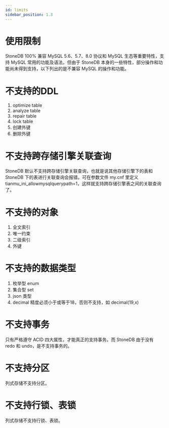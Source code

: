 ```yaml
---
id: limits
sidebar_position: 1.3
---
```


# 使用限制
StoneDB 100% 兼容 MySQL 5.6、5.7、8.0 协议和 MySQL 生态等重要特性，支持 MySQL 常用的功能及语法，但由于 StoneDB 本身的一些特性，部分操作和功能尚未得到支持，以下列出的是不兼容 MySQL 的操作和功能。

# 不支持的DDL
1. optimize table
2. analyze table
3. repair table
4. lock table
5. 创建外键
6. 删除外键

# 不支持跨存储引擎关联查询
StoneDB 默认不支持跨存储引擎关联查询，也就是说其他存储引擎下的表和 StoneDB 下的表进行关联查询会报错。可在参数文件 my.cnf 里定义 tianmu_ini_allowmysqlquerypath=1，这样就支持跨存储引擎表之间的关联查询了。

# 不支持的对象
1. 全文索引
2. 唯一约束
3. 二级索引
4. 外键

# 不支持的数据类型
1. 枚举型 enum
2. 集合型 set
3. json 类型
4. decimal 精度必须小于或等于18，否则不支持，如 decimal(19,x)

# 不支持事务
只有严格遵守 ACID 四大属性，才能真正的支持事务。而 StoneDB 由于没有 redo 和 undo，是不支持事务的。

# 不支持分区
列式存储不支持分区。

# 不支持行锁、表锁
列式存储不支持行锁、表锁。
